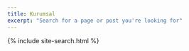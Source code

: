 ```yaml
---
title: Kurumsal
excerpt: "Search for a page or post you're looking for"
---
```


{% include site-search.html %}
